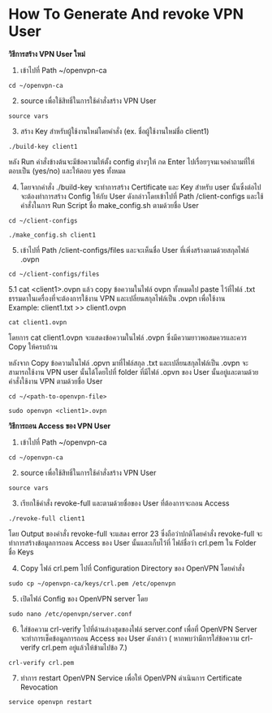# How To Generate And revoke VPN User

**วิธีการสร้าง VPN User ใหม่** 

1. เข้าไปที่ Path ~/openvpn-ca

```text
cd ~/openvpn-ca
```

2. source เพื่อใช้สิทธิ์ในการใช้คำสั่งสร้าง VPN User

```text
source vars
```

3. สร้าง Key สำหรับผู้ใช้งานใหม่โดยคำสั่ง \(ex. ชื่อผู้ใช้งานใหม่ชื่อ client1\)

```text
./build-key client1
```

หลัง Run คำสั่งข้างต้นจะมีข้อความให้ตั้ง config ต่างๆให้ กด Enter ไปเรื่อยๆจนเจอคำถามที่ให้ตอบเป็น \(yes/no\) และให้ตอบ yes ทั้งหมด

4. โดยจากคำสั่ง ./build-key จะทำการสร้าง Certificate และ Key สำหรับ user นั้นซึ่งต่อไปจะต้องทำการสร้าง Config ให้กับ User ดังกล่าวโดยเข้าไปที่ Path /client-configs และใช้คำสั่งในการ Run Script ชื่อ make\_config.sh ตามด้วยชื่อ User

```text
cd ~/client-configs

./make_config.sh client1
```

5. เข้าไปที่ Path /client-configs/files และจะเห็นชื่อ User ที่เพิ่งสร้างตามด้วยสกุลไฟล์ .ovpn

```text
cd ~/client-configs/files
```

5.1 cat &lt;client1&gt;.ovpn แล้ว copy ข้อความในไฟล์ ovpn ทั้งหมดไป paste ไว้ที่ไฟล์ .txt ธรรมดาในเครื่องที่จะต้องการใช้งาน VPN และเปลี่ยนสกุลไฟล์เป็น .ovpn เพื่อใช้งาน  
Example: client1.txt &gt;&gt; client1.ovpn

```text
cat client1.ovpn
```

โดยการ cat client1.ovpn จะแสดงข้อความในไฟล์ .ovpn ซึ่งมีความยาวพอสมควรและควร Copy ให้ครบถ้วน

หลังจาก Copy ข้อความในไฟล์ .opvn มาที่ไฟล์สกุล .txt และเปลี่ยนสกุลไฟล์เป็น .ovpn จะสามารถใช้งาน VPN user นั้นได้โดยไปที่ folder ที่มีไฟล์ .opvn ของ User นั้นอยู่และตามด้วยคำสั่งใช้งาน VPN ตามด้วยชื่อ User

```text
cd ~/<path-to-openvpn-file>

sudo openvpn <client1>.ovpn
```

**วิธีการถอน Access ของ VPN User**

1. เข้าไปที่ Path ~/openvpn-ca

```text
cd ~/openvpn-ca
```

2. source เพื่อใช้สิทธิ์ในการใช้คำสั่งสร้าง VPN User

```text
source vars
```

3. เรียกใช้คำสั่ง revoke-full และตามด้วยชื่อของ User ที่ต้องการจะถอน Access

```text
./revoke-full client1
```

โดย Output ของคำสั่ง revoke-full จะแสดง error 23 ซึ่งถือว่าปกติโดยคำสั่ง revoke-full จะทำการสร้างข้อมูลการถอน Access ของ User นั้นและเก็บไว้ที่ ไฟล์ชื่อว่า crl.pem ใน Folder ชื่อ Keys

4. Copy ไฟล์ crl.pem ไปที่ Configuration Directory ของ OpenVPN โดยคำสั่ง

```text
sudo cp ~/openvpn-ca/keys/crl.pem /etc/openvpn
```

5. เปิดไฟล์ Config ของ OpenVPN server โดย

```text
sudo nano /etc/openvpn/server.conf
```

6. ใส่ข้อความ crl-verify ไปที่ด้านล่างสุดของไฟล์ server.conf เพื่อที่ OpenVPN Server จะทำการเช็คข้อมูลการถอน Access ของ User ดังกล่าว \( หากพบว่ามีการใส่ข้อความ crl-verify crl.pem อยู่แล้วให้ข้ามไปข้อ 7.\)

```text
crl-verify crl.pem
```

7. ทำการ restart OpenVPN Service เพื่อให้ OpenVPN ดำเนินการ Certificate Revocation

```text
service openvpn restart
```



